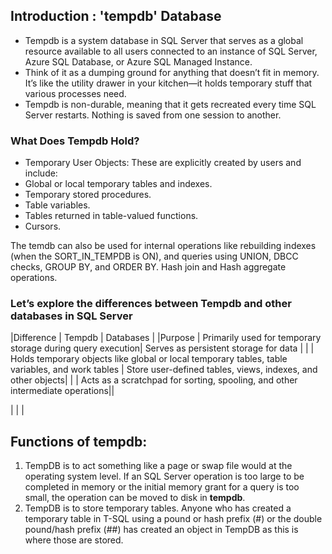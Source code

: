 ## Introduction : 'tempdb' Database

- Tempdb is a system database in SQL Server that serves as a global resource available to all users connected to an instance of SQL Server, Azure SQL Database, or Azure SQL Managed Instance.
- Think of it as a dumping ground for anything that doesn’t fit in memory. It’s like the utility drawer in your kitchen—it holds temporary stuff that various processes need.
- Tempdb is non-durable, meaning that it gets recreated every time SQL Server restarts. Nothing is saved from one session to another.

### What Does Tempdb Hold?
- Temporary User Objects: These are explicitly created by users and include:
- Global or local temporary tables and indexes.
- Temporary stored procedures.
- Table variables.
- Tables returned in table-valued functions.
- Cursors.

The temdb can also be used for internal operations like rebuilding indexes (when the SORT_IN_TEMPDB is ON), and queries using UNION, DBCC checks, GROUP BY, and ORDER BY. Hash join and Hash aggregate operations.

### Let’s explore the differences between Tempdb and other databases in SQL Server
|Difference | Tempdb | Databases |
|Purpose |  Primarily used for temporary storage during query execution| Serves as persistent storage for data |
|        |  Holds temporary objects like global or local temporary tables, table variables, and work tables | Store user-defined tables, views, indexes, and other objects|
|        |  Acts as a scratchpad for sorting, spooling, and other intermediate operations||

| | |


## Functions of tempdb:

1. TempDB is to act something like a page or swap file would at the operating system level. If an SQL Server operation is too large to be completed in memory or the initial memory grant for a query is too small, the operation can be moved to disk in **tempdb**.
2. TempDB is to store temporary tables. Anyone who has created a temporary table in T-SQL using a pound or hash prefix (#) or the double pound/hash prefix (##) has created an object in TempDB as this is where those are stored.


